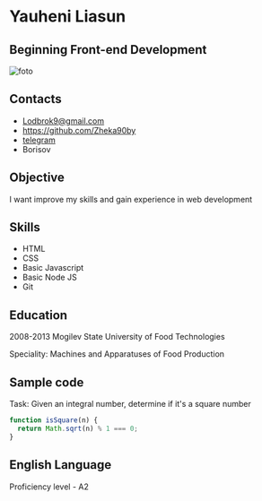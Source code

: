 # __Yauheni Liasun__ #
## Beginning Front-end Development ##

![foto](https://b.radikal.ru/b15/2107/92/f9a8449918eet.jpg)
## __Contacts__ ##
* Lodbrok9@gmail.com
* https://github.com/Zheka90by
* [telegram](https://t.me/Zheka90by)
* Borisov
## Objective ##
I want improve my skills and gain experience in web development
## Skills ##
* HTML
* CSS
* Basic Javascript
* Basic Node JS
* Git
## Education ##
2008-2013 Mogilev State University of Food Technologies

Speciality: Machines and Apparatuses of Food Production
## Sample code ##
Task: Given an integral number, determine if it's a square number
``` Javascript
function isSquare(n) {
  return Math.sqrt(n) % 1 === 0;
}
```
## English Language ##
Proficiency level - A2 